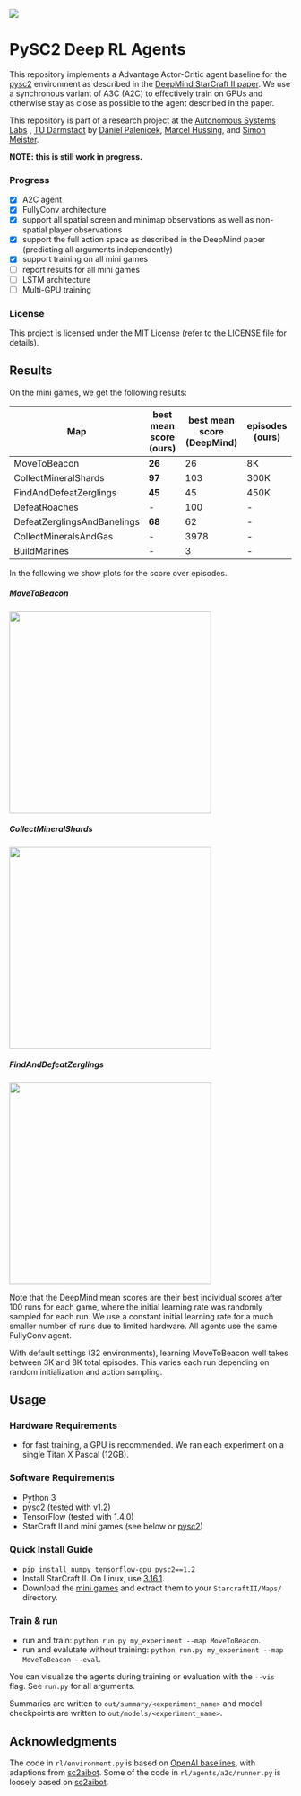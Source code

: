 ![](https://media.giphy.com/media/l1IBilqNEvJnFnMmQ/giphy.gif)

# PySC2 Deep RL Agents

This repository implements a Advantage Actor-Critic agent baseline for the
[pysc2](https://github.com/deepmind/pysc2/)
environment as described in the
[DeepMind StarCraft II paper](https://deepmind.com/documents/110/sc2le.pdf).
We use a synchronous variant of A3C (A2C) to effectively train on GPUs and
otherwise stay as close as possible to the agent described in the paper.

This repository is part of a research project at the
[Autonomous Systems Labs](http://www.ias.informatik.tu-darmstadt.de/)
, [TU Darmstadt](https://www.tu-darmstadt.de/) by
[Daniel Palenicek](https://github.com/danielpalen),
[Marcel Hussing](https://github.com/marcelhussing), and
[Simon Meister](https://github.com/simonmeister).

**NOTE: this is still work in progress.**

### Progress
- [x] A2C agent
- [x] FullyConv architecture
- [x] support all spatial screen and minimap observations as well as non-spatial player observations
- [x] support the full action space as described in the DeepMind paper
(predicting all arguments independently)
- [x] support training on all mini games
- [ ] report results for all mini games
- [ ] LSTM architecture
- [ ] Multi-GPU training

### License

This project is licensed under the MIT License (refer to the LICENSE file for details).

## Results

On the mini games, we get the following results:

| Map | best mean score (ours) |  best mean score (DeepMind) | episodes (ours) |
| --- | --- | --- | --- |
| MoveToBeacon | **26** | 26 | 8K |
| CollectMineralShards | **97** | 103 | 300K |
| FindAndDefeatZerglings | **45** | 45 | 450K |
| DefeatRoaches | - | 100 | - |
| DefeatZerglingsAndBanelings | **68** | 62 | - |
| CollectMineralsAndGas | - | 3978 | - |
| BuildMarines | - | 3 | - |

In the following we show plots for the score over episodes.

##### MoveToBeacon
<img src="https://user-images.githubusercontent.com/22519290/35693701-3b4b469a-077f-11e8-942d-c645644fa671.png" width="360">

##### CollectMineralShards
<img src="https://user-images.githubusercontent.com/22519290/35692346-66e966fa-077b-11e8-8ad3-03afc684b8bf.png" width="360">

##### FindAndDefeatZerglings
<img src="https://user-images.githubusercontent.com/22519290/35964384-e7ebe570-0cb7-11e8-90af-9ad495d42469.png" width="360">

Note that the DeepMind mean scores are their best individual scores after 100 runs for each
game, where the initial learning rate was randomly sampled for each run.
We use a constant initial learning rate for a much smaller number of runs due to limited hardware.
All agents use the same FullyConv agent.

With default settings (32 environments), learning MoveToBeacon well takes between 3K and 8K total episodes.
This varies each run depending on random initialization and action sampling.

## Usage

### Hardware Requirements
- for fast training, a GPU is recommended.
We ran each experiment on a single Titan X Pascal (12GB).

### Software Requirements
- Python 3
- pysc2 (tested with v1.2)
- TensorFlow (tested with 1.4.0)
- StarCraft II and mini games (see below or
  [pysc2](https://github.com/deepmind/pysc2/))

### Quick Install Guide
- `pip install numpy tensorflow-gpu pysc2==1.2`
- Install StarCraft II. On Linux, use
[3.16.1](http://blzdistsc2-a.akamaihd.net/Linux/SC2.3.16.1.zip).
- Download the
[mini games](https://github.com/deepmind/pysc2/releases/download/v1.2/mini_games.zip)
and extract them to your `StarcraftII/Maps/` directory.

### Train & run
- run and train: `python run.py my_experiment --map MoveToBeacon`.
- run and evalutate without training: `python run.py my_experiment --map MoveToBeacon --eval`.

You can visualize the agents during training or evaluation with the `--vis` flag.
See `run.py` for all arguments.

Summaries are written to `out/summary/<experiment_name>`
and model checkpoints are written to `out/models/<experiment_name>`.


## Acknowledgments
The code in `rl/environment.py` is based on
[OpenAI baselines](https://github.com/openai/baselines/tree/master/baselines/a2c),
with adaptions from
[sc2aibot](https://github.com/pekaalto/sc2aibot).
Some of the code in `rl/agents/a2c/runner.py` is loosely based on
[sc2aibot](https://github.com/pekaalto/sc2aibot).
